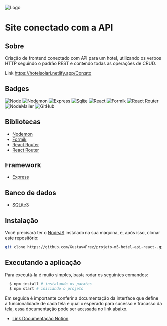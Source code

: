 ![Logo](https://i.ibb.co/5L70d3q/Cormorant.jpg  )
# Site conectado com a API

## Sobre

Criação de frontend conectado com API para um hotel, utilizando os verbos HTTP seguindo o padrão REST e contendo todas as operações de CRUD.

Link https://hotelsolari.netlify.app/Contato 

## Badges

![Node](https://img.shields.io/badge/node-16.2.0-green)
![Nodemon](https://img.shields.io/badge/nodemon-2.0.12-green)
![Express](https://img.shields.io/badge/express-4.17.1-green)
![Sqlite](https://img.shields.io/badge/Sqlite3-5.0.2-blue)
![React](https://img.shields.io/badge/react-17.0.0-blue)
![Formik](https://img.shields.io/badge/formik-2.2.9-blue)
![React Router](https://img.shields.io/badge/react.router-5.2.0-red)
![NodeMailer](https://img.shields.io/badge/nodemailer-6.1.0-blue)
![GitHub](https://img.shields.io/badge/GITHUB-%23121011.svg?&style=flat&logo=github&logoColor=white)

## Bibliotecas
* [Nodemon](https://nodemon.io/)
* [Formik](https://formik.org/)
* [React Router](https://reactrouter.com/web/guides/quick-start)
* [React Router](https://nodemailer.com/about/)

## Framework 
* [Express](https://expressjs.com/pt-br/)

## Banco de dados
* [SQLite3](https://www.npmjs.com/package/sqlite3)

## Instalação

Você precisará ter o [NodeJS](https://nodejs.org) instalado na sua máquina, e, após isso, clonar este repositório:

```bash
git clone https://github.com/GustavoFrez/projeto-m5-hotel-api-react-.git

```
## Executando a aplicação

Para executá-la é muito simples, basta rodar os seguintes comandos:
```sh
  $ npm install # instalando os pacotes
  $ npm start # iniciando o projeto
```

Em seguida é importante conferir a documentação da interface que define a funcionalidade de cada tela e qual o esperado para sucesso e fracasso da tela, essa documentação pode ser acessada no link abaixo.

* [Link Documentação Notion](https://wind-cell-561.notion.site/Documenta-o-de-Interface-Solari-c2c2270a77114310a586d41fb4d251f5)